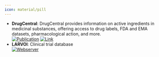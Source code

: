 ```yaml
---
icon: material/pill
---
```


- **DrugCentral**: DrugCentral provides information on active ingredients in medicinal substances, offering access to drug labels, FDA and EMA datasets, pharmacological action, and more.  
	[![Publication](https://img.shields.io/badge/Publication-Citations:2-blue?style=for-the-badge&logo=bookstack)](https://doi.org/10.1007/s10822-023-00529-x) [![Link](https://img.shields.io/badge/Link-offline-red?style=for-the-badge&logo=xamarin&logoColor=red)](https://drugcentral.org/) 
- **LARVOl**: Clinical trial database  
	[![Webserver](https://img.shields.io/badge/Webserver-offline-red?style=for-the-badge&logo=xamarin&logoColor=red)](https://sigma.larvol.com/) 
